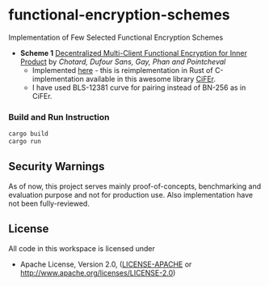 # functional-encryption-schemes
Implementation of Few Selected Functional Encryption Schemes



- **Scheme 1** [Decentralized Multi-Client Functional Encryption for Inner Product](https://eprint.iacr.org/2017/989.pdf) by *Chotard, Dufour Sans, Gay, Phan and Pointcheval*
    - Implemented [here](src/dmcfe_ip.rs) - this is reimplementation in Rust of C-implementation available in this awesome library [CiFEr](https://github.com/fentec-project/CiFEr). 
    - I have used BLS-12381 curve for pairing instead of BN-256 as in CiFEr.


### Build and Run Instruction
```sh
cargo build
cargo run
```
## Security Warnings

As of now, this project serves mainly proof-of-concepts, benchmarking and evaluation purpose and not for production use. Also implementation have not been fully-reviewed.

## License

All code in this workspace is licensed under

 * Apache License, Version 2.0, ([LICENSE-APACHE](LICENSE-APACHE) or http://www.apache.org/licenses/LICENSE-2.0)
